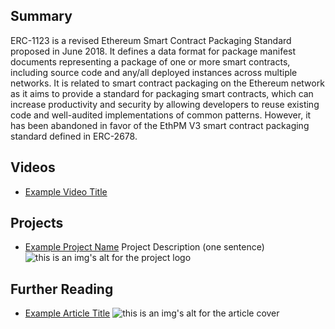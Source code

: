 ## Summary

ERC-1123 is a revised Ethereum Smart Contract Packaging Standard proposed in June 2018. It defines a data format for package manifest documents representing a package of one or more smart contracts, including source code and any/all deployed instances across multiple networks. It is related to smart contract packaging on the Ethereum network as it aims to provide a standard for packaging smart contracts, which can increase productivity and security by allowing developers to reuse existing code and well-audited implementations of common patterns. However, it has been abandoned in favor of the EthPM V3 smart contract packaging standard defined in ERC-2678.

## Videos

- [Example Video Title](https://www.youtube.com/watch?v=TDGq4aeevgY)

## Projects

- [Example Project Name](https://xxxx.xxx/xxxxx) Project Description (one sentence) ![this is an img's alt for the project logo](https://xxxx.xxx/project-logo.xxx)

## Further Reading

- [Example Article Title](https://xxxx.xxx/xxxxx) ![this is an img's alt for the article cover](https://xxxx.xxx/article-cover.xxx)
